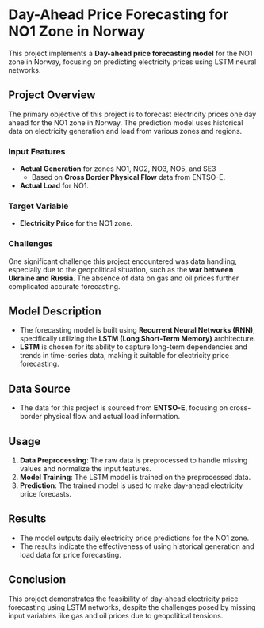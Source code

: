 
# Day-Ahead Price Forecasting for NO1 Zone in Norway

This project implements a **Day-ahead price forecasting model** for the NO1 zone in Norway, focusing on predicting electricity prices using LSTM neural networks.

## Project Overview

The primary objective of this project is to forecast electricity prices one day ahead for the NO1 zone in Norway. The prediction model uses historical data on electricity generation and load from various zones and regions.

### Input Features

- **Actual Generation** for zones NO1, NO2, NO3, NO5, and SE3
  - Based on **Cross Border Physical Flow** data from ENTSO-E.
- **Actual Load** for NO1.

### Target Variable

- **Electricity Price** for the NO1 zone.

### Challenges

One significant challenge this project encountered was data handling, especially due to the geopolitical situation, such as the **war between Ukraine and Russia**. The absence of data on gas and oil prices further complicated accurate forecasting.

## Model Description

- The forecasting model is built using **Recurrent Neural Networks (RNN)**, specifically utilizing the **LSTM (Long Short-Term Memory)** architecture.
- **LSTM** is chosen for its ability to capture long-term dependencies and trends in time-series data, making it suitable for electricity price forecasting.

## Data Source

- The data for this project is sourced from **ENTSO-E**, focusing on cross-border physical flow and actual load information.

## Usage

1. **Data Preprocessing**: The raw data is preprocessed to handle missing values and normalize the input features.
2. **Model Training**: The LSTM model is trained on the preprocessed data.
3. **Prediction**: The trained model is used to make day-ahead electricity price forecasts.

## Results

- The model outputs daily electricity price predictions for the NO1 zone.
- The results indicate the effectiveness of using historical generation and load data for price forecasting.

## Conclusion

This project demonstrates the feasibility of day-ahead electricity price forecasting using LSTM networks, despite the challenges posed by missing input variables like gas and oil prices due to geopolitical tensions.
